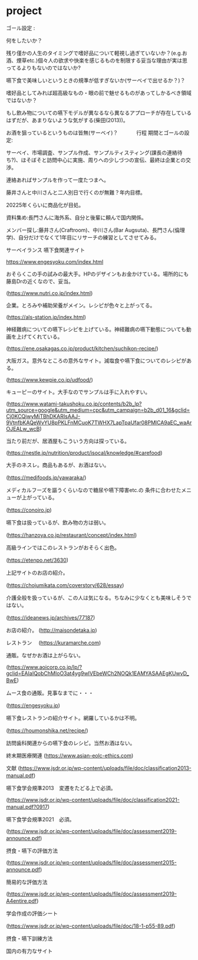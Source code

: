 # project
ゴール設定 : 

何をしたいか？

残り僅かの人生のタイミングで嗜好品について軽視し過ぎていないか？(e.g.お酒、煙草etc.)個々人の欲求や快楽を感じるものを制限する妥当な理由が実は思ってるよりもないのではないか?

嚥下食で美味しいというときの規準が低すぎないか(サーベイで出せるか？)？

嗜好品としてみれば超高級なもの・眼の前で魅せるものがあってしかるべき領域ではないか？

もし飲み物についての嚥下モデルが異なるなら異なるアプローチが存在しているはずだが、あまりないような気がする(柴田(2013))。

お酒を狙っているというものは皆無(サーベイ)？　　
　
行程
期間とゴールの設定:

サーベイ、市場調査、サンプル作成、サンプルティスティング(課長の連絡待ち?)、ほそぼそと訪問中心に実施、周りへの少しづつの宣伝、最終は企業との交渉。

連絡あればサンプルを作って一度たつまへ。

藤井さんと中川さんと二人別日で行くのが無難？年内目標。

20225年くらいに商品化が目処。


資料集め:長門さんに海外系、自分と後輩に頼んで国内関係。

メンバー探し:藤井さん(Craftroom)、中川さん(Bar Augsuta)、長門さん(倫理学)、自分だけでなくて1年目にリサーチの練習としてさせてみる。

サーベイランス
嚥下食関連サイト

<https://www.engesyoku.com/index.html>

おそらくこの手の試みの最大手。HPのデザインもお金かけている。場所的にも藤島Drの近くなので、妥当。

(https://www.nutri.co.jp/index.html)

企業。とろみや補助栄養がメイン。レシピが色々と上がってる。

(https://als-station.jp/index.html)

神経難病についての嚥下レシピを上げている。神経難病の嚥下動態についても動画を上げてくれている。

(https://ene.osakagas.co.jp/product/kitchen/suchikon-recipe/) 

大阪ガス。意外なところの意外なサイト。減塩食や嚥下食についてのレシピがある。

(https://www.kewpie.co.jp/udfood/)

キューピーのサイト。大手なのでサンプルは手に入れやすい。

(https://www.watami-takushoku.co.jp/contents/b2b_lp?utm_source=google&utm_medium=cpc&utm_campaign=b2b_d01_16&gclid=Cj0KCQjwyMiTBhDKARIsAAJ-9VtnfbKAQeWvYU8pPKLFnMCuoK7TWHX7LapTpaUfar08PMlCA9aEC_waArOJEALw_wcB)

当たり前だが、居酒屋もこういう方向は探っている。

(https://nestle.jp/nutrition/product/isocal/knowledge/#carefood)

大手のネスレ。商品もあるが、お酒はない。

(https://medifoods.jp/yawaraka/)　

メディカルフーズを謳うくらいなので糖尿や嚥下障害etc.の 条件に合わせたメニューが上がっている。

(https://conoiro.jp)　

嚥下食は扱っているが、飲み物の方は弱い。

(https://hanzoya.co.jp/restaurant/concept/index.html)　

高級ラインではこのレストランがおそらく出色。

(https://etenpo.net/3630)　

上記サイトのお店の紹介。

(https://chojumikata.com/coverstory/628/essay)　

介護全般を扱っているが、この人は気になる。ちなみに少なくとも美味しそうではない。

(https://ideanews.jp/archives/77187)　

お店の紹介。
(http://maisondetaka.jp)　

レストラン　
(https://kuramarche.com)　

通販。なぜかお酒は上がらない。

(https://www.aoicorp.co.jp/lp/?gclid=EAIaIQobChMIoO3at4yg9wIVEbeWCh2NOQk1EAMYASAAEgKUwvD_BwE)　

ムース食の通販。見事なまでに・・・

(https://engesyoku.jp)　

嚥下食レストランの紹介サイト。網羅しているかは不明。

(https://houmonshika.net/recipe/)　

訪問歯科関連からの嚥下食のレシピ。当然お酒はない。

終末期医療関連
(https://www.asian-eolc-ethics.com)　

文献
(https://www.jsdr.or.jp/wp-content/uploads/file/doc/classification2013-manual.pdf)　

嚥下食学会規準2013　変遷をたどる上で必須。

(https://www.jsdr.or.jp/wp-content/uploads/file/doc/classification2021-manual.pdf?0917)　

嚥下食学会規準2021　必須。

(https://www.jsdr.or.jp/wp-content/uploads/file/doc/assessment2019-announce.pdf)　

摂食・嚥下の評価方法

(https://www.jsdr.or.jp/wp-content/uploads/file/doc/assessment2015-announce.pdf)　

簡易的な評価方法

(https://www.jsdr.or.jp/wp-content/uploads/file/doc/assessment2019-A4entire.pdf)　

学会作成の評価シート　

(https://www.jsdr.or.jp/wp-content/uploads/file/doc/18-1-p55-89.pdf)　

摂食・嚥下訓練方法
　

国内の有力なサイト
